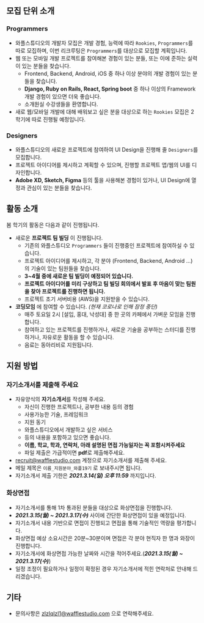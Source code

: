 ## 모집 단위 소개
### Programmers
* 와플스튜디오의 개발자 모집은 개발 경험, 능력에 따라 `Rookies`, `Programmers`를 따로 모집하며, 이번 리크루팅은 `Programmers`를 대상으로 모집할 계획입니다.
* 웹 또는 모바일 개발 프로젝트를 참여해본 경험이 있는 분들, 또는 이에 준하는 실력이 있는 분들을 찾습니다.
    * Frontend, Backend, Android, iOS 중 하나 이상 분야의 개발 경험이 있는 분들을 찾습니다.
    * **Django, Ruby on Rails, React, Spring boot** 중 하나 이상의 Framework 개발 경험이 있으면 더욱 좋습니다.
    * 소개원실 수강생들을 환영합니다.
* 새로 웹/모바일 개발에 대해 배워보고 싶은 분을 대상으로 하는 `Rookies` 모집은 2학기에 따로 진행될 예정입니다.
### Designers
* 와플스튜디오의 새로운 프로젝트에 참여하여 UI Design을 진행해 줄 `Designers`를 모집합니다.
* 프로젝트 아이디어를 제시하고 계획할 수 있으며, 진행할 프로젝트 앱/웹의 UI를 디자인합니다.
* **Adobe XD, Sketch, Figma** 등의 툴을 사용해본 경험이 있거나, UI Design에 열정과 관심이 있는 분들을 찾습니다.
## 활동 소개
봄 학기의 활동은 다음과 같이 진행됩니다.
* 새로운 **프로젝트 팀 빌딩** 이 진행됩니다.
    * 기존의 와플스튜디오 `Programmers` 들이 진행중인 프로젝트에 참여하실 수 있습니다.
    * 프로젝트 아이디어를 제시하고, 각 분야 (Frontend, Backend, Android ...) 의 기술이 있는 팀원들을 찾습니다.
    * **3~4월 중에 새로운 팀 빌딩이 예정되어 있습니다.**
    * **프로젝트 아이디어를 미리 구상하고 팀 빌딩 회의에서 발표 후 마음이 맞는 팀원을 찾아 프로젝트를 진행하면 됩니다.**
    * 프로젝트 초기 서버비용 (AWS)을 지원받을 수 있습니다.
* **코딩모임** 에 참여할 수 있습니다. _(현재 코로나로 인해 잠정 중단)_
    * 매주 토요일 2시 [설입, 홍대, 낙성대] 중 한 곳의 카페에서 가벼운 모임을 진행합니다.
    * 참여하고 있는 프로젝트를 진행하거나, 새로운 기술을 공부하는 스터디를 진행하거나, 자유로운 활동을 할 수 있습니다.
    * 음료는 동아리비로 지원됩니다.
## 지원 방법
### 자기소개서를 제출해 주세요
- 자유양식의 **자기소개서**를 작성해 주세요.
    - 자신이 진행한 프로젝트나, 공부한 내용 등의 경험
    - 사용가능한 기술, 프레임워크
    - 지원 동기
    - 와플스튜디오에서 개발하고 싶은 서비스
    - 등의 내용을 포함하고 있으면 좋습니다.
    - **이름, 학교, 학과, 연락처, 아래 설명된 면접 가능일자는 꼭 포함시켜주세요**
    - 파일 제출은 가급적이면 **pdf**로 제출해주세요.
- recruit@wafflestudio.com 계정으로 자기소개서를 제출해 주세요.
- 메일 제목은 `이름_지원분야_와플19기` 로 보내주시면 됩니다.
- 자기소개서 제출 기한은 _**2021.3.14(일) 오후 11:59**_ 까지입니다.
### 화상면접
- 자기소개서를 통해 1차 통과된 분들을 대상으로 화상면접을 진행합니다.
- _**2021.3.15(월) ~ 2021.3.17(수)**_ 사이에 간단한 화상면접이 있을 예정입니다.
- 자기소개서 내용 기반으로 면접이 진행되고 면접을 통해 기술적인 역량을 평가합니다.
- 화상면접 예상 소요시간은 20분~30분이며 면접은 각 분야 현직자 한 명과 와장이 진행합니다.
- 자기소개서에 화상면접 가능한 날짜와 시간을 적어주세요.(_**2021.3.15(월) ~ 2021.3.17(수)**_)
- 일정 조정이 필요하거나 일정이 확정된 경우 자기소개서에 적힌 연락처로 안내해 드리겠습니다.
## 기타
- 문의사항은 <zlzlqlzl1@wafflestudio.com> 으로 연락해주세요.